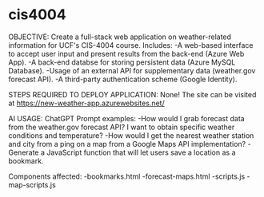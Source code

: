 # cis4004

OBJECTIVE:
Create a full-stack web application on weather-related information for UCF's CIS-4004 course.
  Includes:
        -A web-based interface to accept user input and present results from the back-end (Azure Web App).
        -A back-end databse for storing persistent data (Azure MySQL Database).
        -Usage of an external API for supplementary data (weather.gov forecast API).
        -A third-party authentication scheme (Google Identity).
  
STEPS REQUIRED TO DEPLOY APPLICATION:
None! The site can be visited at https://new-weather-app.azurewebsites.net/

AI USAGE: 
ChatGPT
  Prompt examples:
       -How would I grab forecast data from the weather.gov forecast API? I want to obtain specific weather conditions and temperature?
       -How would I get the nearest weather station and city from a ping on a map from a Google Maps API implementation?
       -Generate a JavaScript function that will let users save a location as a bookmark.

  Components affected:
       -bookmarks.html
       -forecast-maps.html
       -scripts.js
       -map-scripts.js
       
         


